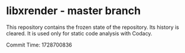 # libxrender - master branch

This repository contains the frozen state of the repository.
Its history is cleared. It is used only for static code
analysis with Codacy.

Commit Time: 1728700836